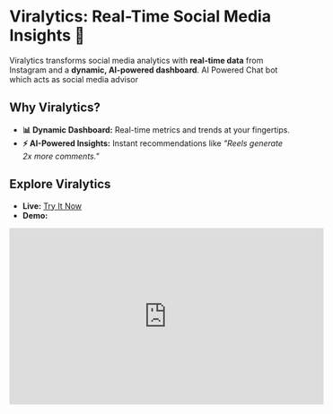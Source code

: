 # **Viralytics: Real-Time Social Media Insights 🚀**

Viralytics transforms social media analytics with **real-time data** from Instagram and a **dynamic, AI-powered dashboard**. AI Powered Chat bot which acts as social media advisor

## **Why Viralytics?**
- **📊 Dynamic Dashboard:** Real-time metrics and trends at your fingertips.  
- **⚡ AI-Powered Insights:** Instant recommendations like *"Reels generate 2x more comments."*   

## **Explore Viralytics**
- **Live:** [Try It Now](http://instagram-analytics-nice-vibes.vercel.app)  
- **Demo:**

<iframe width="560" height="315" src="https://www.youtube.com/embed/jNJqcRs7T4Q" frameborder="0" allowfullscreen></iframe>


